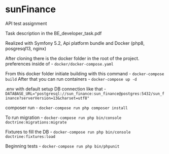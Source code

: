 # sunFinance
API test assignment

Task description in the BE_developer_task.pdf

Realized with Symfony 5.2, Api platform bundle and Docker (php8, posgresql13, nginx)

After cloning there is the docker folder in the root of the project. 
preferences inside of - `docker/docker-compose.yaml`

From this docker folder initiate building with this command - `docker-compose build`
After that you can run containers - `docker-compose up -d`

.env with default setup DB connection like that - `DATABASE_URL="postgresql://sun_finance:sun_finance@postgres:5432/sun_finance?serverVersion=13&charset=utf8"`

composer run - `docker-compose run php composer install`

To run migration - `docker-compose run php bin/console doctrine:migrations:migrate`

Fixtures to fill the DB - `docker-compose run php bin/console doctrine:fixtures:load`

Beginning tests - `docker-compose run php bin/phpunit`
